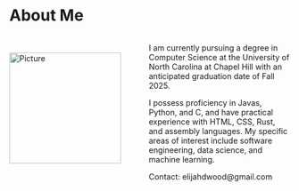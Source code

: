 # About Me

<div style="display: flex; align-items: center;">
    <img src="https://elijahwood2003.github.io/portfolio/images/me.png" alt="Picture" style="width: 200px; margin-right: 50px;">
    <div>
        <p>I am currently pursuing a degree in Computer Science at the University of North Carolina at Chapel Hill with an anticipated graduation date of Fall 2025.</p> 
        <p>I possess proficiency in Javas, Python, and C, and have practical experience with HTML, CSS, Rust, and assembly languages. My specific areas of interest include software engineering, data science, and machine learning.
        </p>
        Contact: elijahdwood@gmail.com
    </div>
</div>




